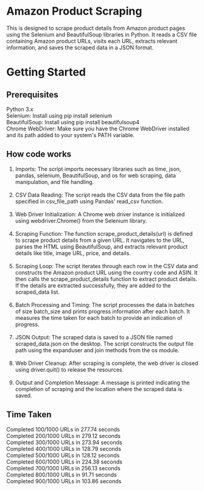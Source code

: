 # Amazon Product Scraping 

This is designed to scrape product details from Amazon product pages using the Selenium and BeautifulSoup libraries in Python. It reads a CSV file containing Amazon product URLs, visits each URL, extracts relevant information, and saves the scraped data in a JSON format.
# Getting Started
## Prerequisites
Python 3.x<br>
Selenium: Install using pip install selenium<br>
BeautifulSoup: Install using pip install beautifulsoup4<br>
Chrome WebDriver: Make sure you have the Chrome WebDriver installed and its path added to your system's PATH variable.
## How code works 
1. Imports: The script imports necessary libraries such as time, json, pandas, selenium, BeautifulSoup, and os for web scraping, data manipulation, and file handling.
<br><br>
2. CSV Data Reading: The script reads the CSV data from the file path specified in csv_file_path using Pandas' read_csv function.
<br><br>
3. Web Driver Initialization: A Chrome web driver instance is initialized using webdriver.Chrome() from the Selenium library.
<br><br>
4. Scraping Function: The function scrape_product_details(url) is defined to scrape product details from a given URL. It navigates to the URL, parses the HTML using BeautifulSoup, and extracts relevant product details like title, image URL, price, and details.
<br><br>
5. Scraping Loop: The script iterates through each row in the CSV data and constructs the Amazon product URL using the country code and ASIN. It then calls the scrape_product_details function to extract product details. If the details are extracted successfully, they are added to the scraped_data list.
<br><br>
6. Batch Processing and Timing: The script processes the data in batches of size batch_size and prints progress information after each batch. It measures the time taken for each batch to provide an indication of progress.
<br><br>
7. JSON Output: The scraped data is saved to a JSON file named scraped_data.json on the desktop. The script constructs the output file path using the expanduser and join methods from the os module.
<br><br>
8. Web Driver Cleanup: After scraping is complete, the web driver is closed using driver.quit() to release the resources.
<br><br>
9. Output and Completion Message: A message is printed indicating the completion of scraping and the location where the scraped data is saved.
## Time Taken
Completed 100/1000 URLs in 277.74 seconds
<br>
Completed 200/1000 URLs in 279.12 seconds
<br>
Completed 300/1000 URLs in 273.94 seconds
<br>
Completed 400/1000 URLs in 128.79 seconds
<br>
Completed 500/1000 URLs in 128.12 seconds
<br>
Completed 600/1000 URLs in 224.38 seconds
<br>
Completed 700/1000 URLs in 256.13 seconds
<br>
Completed 800/1000 URLs in 91.71 seconds
<br>
Completed 900/1000 URLs in 103.86 seconds
